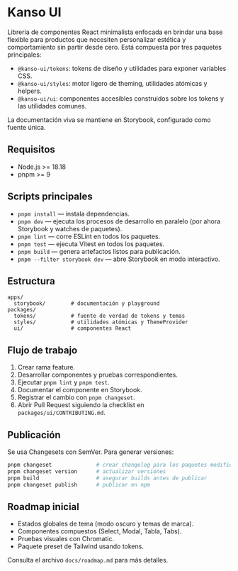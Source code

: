 # Kanso UI

Librería de componentes React minimalista enfocada en brindar una base flexible
para productos que necesiten personalizar estética y comportamiento sin partir
desde cero. Está compuesta por tres paquetes principales:

- `@kanso-ui/tokens`: tokens de diseño y utilidades para exponer variables CSS.
- `@kanso-ui/styles`: motor ligero de theming, utilidades atómicas y helpers.
- `@kanso-ui/ui`: componentes accesibles construidos sobre los tokens y las
  utilidades comunes.

La documentación viva se mantiene en Storybook, configurado como fuente única.

## Requisitos

- Node.js >= 18.18
- pnpm >= 9

## Scripts principales

- `pnpm install` — instala dependencias.
- `pnpm dev` — ejecuta los procesos de desarrollo en paralelo (por ahora
  Storybook y watches de paquetes).
- `pnpm lint` — corre ESLint en todos los paquetes.
- `pnpm test` — ejecuta Vitest en todos los paquetes.
- `pnpm build` — genera artefactos listos para publicación.
- `pnpm --filter storybook dev` — abre Storybook en modo interactivo.

## Estructura

```text
apps/
  storybook/        # documentación y playground
packages/
  tokens/           # fuente de verdad de tokens y temas
  styles/           # utilidades atómicas y ThemeProvider
  ui/               # componentes React
```

## Flujo de trabajo

1. Crear rama feature.
2. Desarrollar componentes y pruebas correspondientes.
3. Ejecutar `pnpm lint` y `pnpm test`.
4. Documentar el componente en Storybook.
5. Registrar el cambio con `pnpm changeset`.
6. Abrir Pull Request siguiendo la checklist en `packages/ui/CONTRIBUTING.md`.

## Publicación

Se usa Changesets con SemVer. Para generar versiones:

```bash
pnpm changeset              # crear changelog para los paquetes modificados
pnpm changeset version      # actualizar versiones
pnpm build                  # asegurar builds antes de publicar
pnpm changeset publish      # publicar en npm
```

## Roadmap inicial

- Estados globales de tema (modo oscuro y temas de marca).
- Componentes compuestos (Select, Modal, Tabla, Tabs).
- Pruebas visuales con Chromatic.
- Paquete preset de Tailwind usando tokens.

Consulta el archivo `docs/roadmap.md` para más detalles.

